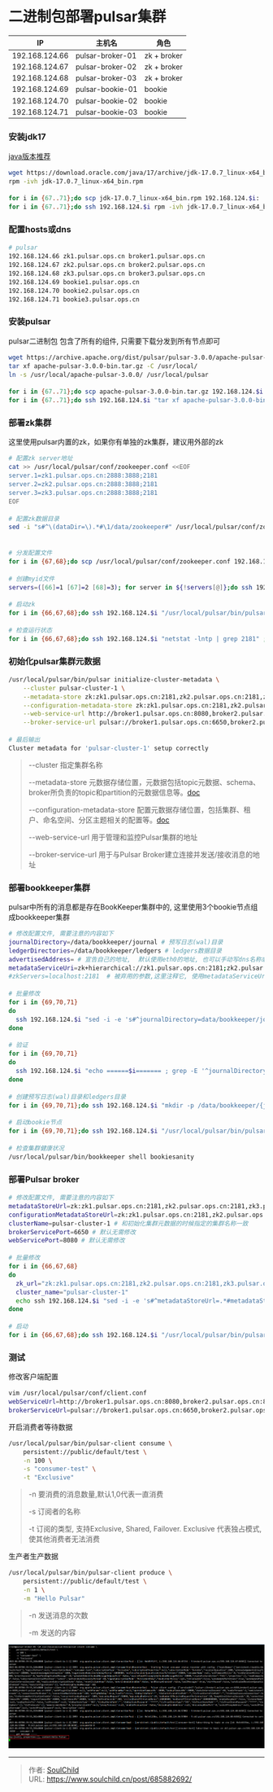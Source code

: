 # 二进制包部署pulsar集群


<!--more-->

| IP | 主机名 | 角色 |
| --- | --- | --- |
| 192.168.124.66 | pulsar-broker-01 | zk + broker |
| 192.168.124.67 | pulsar-broker-02 | zk + broker |
| 192.168.124.68 | pulsar-broker-03 | zk + broker |
| 192.168.124.69 | pulsar-bookie-01 | bookie |
| 192.168.124.70 | pulsar-bookie-02 | bookie |
| 192.168.124.71 | pulsar-bookie-03 | bookie |

### 安装jdk17

[java版本推荐](https://github.com/apache/pulsar/blob/master/README.md#pulsar-runtime-java-version-recommendation)

```bash
wget https://download.oracle.com/java/17/archive/jdk-17.0.7_linux-x64_bin.rpm
rpm -ivh jdk-17.0.7_linux-x64_bin.rpm

for i in {67..71};do scp jdk-17.0.7_linux-x64_bin.rpm 192.168.124.$i:  ;done
for i in {67..71};do ssh 192.168.124.$i rpm -ivh jdk-17.0.7_linux-x64_bin.rpm  ;done
```

### 配置hosts或dns

```bash
# pulsar
192.168.124.66 zk1.pulsar.ops.cn broker1.pulsar.ops.cn
192.168.124.67 zk2.pulsar.ops.cn broker2.pulsar.ops.cn
192.168.124.68 zk3.pulsar.ops.cn broker3.pulsar.ops.cn
192.168.124.69 bookie1.pulsar.ops.cn
192.168.124.70 bookie2.pulsar.ops.cn
192.168.124.71 bookie3.pulsar.ops.cn
```

### 安装pulsar

pulsar二进制包 包含了所有的组件, 只需要下载分发到所有节点即可

```bash
wget https://archive.apache.org/dist/pulsar/pulsar-3.0.0/apache-pulsar-3.0.0-bin.tar.gz
tar xf apache-pulsar-3.0.0-bin.tar.gz -C /usr/local/
ln -s /usr/local/apache-pulsar-3.0.0/ /usr/local/pulsar

for i in {67..71};do scp apache-pulsar-3.0.0-bin.tar.gz 192.168.124.$i: ;done
for i in {67..71};do ssh 192.168.124.$i "tar xf apache-pulsar-3.0.0-bin.tar.gz -C /usr/local/ && ln -s /usr/local/apache-pulsar-3.0.0/ /usr/local/pulsar"  ;done
```

### 部署zk集群

这里使用pulsar内置的zk，如果你有单独的zk集群，建议用外部的zk

```bash
# 配置zk server地址
cat >> /usr/local/pulsar/conf/zookeeper.conf <<EOF
server.1=zk1.pulsar.ops.cn:2888:3888;2181
server.2=zk2.pulsar.ops.cn:2888:3888;2181
server.3=zk3.pulsar.ops.cn:2888:3888;2181
EOF

# 配置zk数据目录
sed -i "s#^\(dataDir=\).*#\1/data/zookeeper#" /usr/local/pulsar/conf/zookeeper.conf


# 分发配置文件
for i in {67,68};do scp /usr/local/pulsar/conf/zookeeper.conf 192.168.124.$i:/usr/local/pulsar/conf/zookeeper.conf ;done

# 创建myid文件
servers=([66]=1 [67]=2 [68]=3); for server in ${!servers[@]};do ssh 192.168.124.$server "mkdir -p /data/zookeeper && echo ${servers[$server]} > /data/zookeeper/myid" ;done

# 启动zk
for i in {66,67,68};do ssh 192.168.124.$i "/usr/local/pulsar/bin/pulsar-daemon start zookeeper" ;done

# 检查运行状态
for i in {66,67,68};do ssh 192.168.124.$i "netstat -lntp | grep 2181" ;done
```

### 初始化pulsar集群元数据

```bash
/usr/local/pulsar/bin/pulsar initialize-cluster-metadata \
    --cluster pulsar-cluster-1 \
    --metadata-store zk:zk1.pulsar.ops.cn:2181,zk2.pulsar.ops.cn:2181,zk3.pulsar.ops.cn:2181 \
    --configuration-metadata-store zk:zk1.pulsar.ops.cn:2181,zk2.pulsar.ops.cn:2181,zk3.pulsar.ops.cn:2181 \
    --web-service-url http://broker1.pulsar.ops.cn:8080,broker2.pulsar.ops.cn:8080,broker3.pulsar.ops.cn:8080 \
    --broker-service-url pulsar://broker1.pulsar.ops.cn:6650,broker2.pulsar.ops.cn:6650,broker3.pulsar.ops.cn:6650

# 最后输出
Cluster metadata for 'pulsar-cluster-1' setup correctly
```

> --cluster 指定集群名称
> 
> --metadata-store 元数据存储位置，元数据包括topic元数据、schema、broker所负责的topic和partition的元数据信息等。[doc](https://pulsar.apache.org/docs/3.0.x/concepts-architecture-overview/#metadata-store)
> 
> --configuration-metadata-store 配置元数据存储位置，包括集群、租户、命名空间、分区主题相关的配置等。[doc](https://pulsar.apache.org/docs/3.0.x/concepts-architecture-overview/#configuration-store)
> 
> --web-service-url 用于管理和监控Pulsar集群的地址
> 
> --broker-service-url  用于与Pulsar Broker建立连接并发送/接收消息的地址

### 部署bookkeeper集群

pulsar中所有的消息都是存在BookKeeper集群中的, 这里使用3个bookie节点组成bookkeeper集群

```bash
# 修改配置文件, 需要注意的内容如下
journalDirectory=/data/bookkeeper/journal # 预写日志(wal)目录
ledgerDirectories=/data/bookkeeper/ledgers # ledgers数据目录
advertisedAddress= # 宣告自己的地址,  默认使用eth0的地址, 也可以手动写dns名称或者IP
metadataServiceUri=zk+hierarchical://zk1.pulsar.ops.cn:2181;zk2.pulsar.ops.cn:2181;zk3.pulsar.ops.cn:2181/ledgers # zk地址
#zkServers=localhost:2181  # 被弃用的参数,这里注释它, 使用metadataServiceUri替代

# 批量修改
for i in {69,70,71}
do 
  ssh 192.168.124.$i "sed -i -e 's#^journalDirectory=data/bookkeeper/journal#journalDirectory=/data/bookkeeper/journal#' -e 's#^ledgerDirectories=data/bookkeeper/ledgers#ledgerDirectories=/data/bookkeeper/ledgers#' -e 's#^metadataServiceUri=#metadataServiceUri=zk+hierarchical://zk1.pulsar.ops.cn:2181;zk2.pulsar.ops.cn:2181;zk3.pulsar.ops.cn:2181/ledgers#' -e 's@^\(zkServers=.*\)@#\1@' /usr/local/pulsar/conf/bookkeeper.conf"
done

# 验证
for i in {69,70,71}
do 
  ssh 192.168.124.$i "echo ======$i======= ; grep -E '^journalDirectory|^ledgerDirectories|^advertisedAddress|^metadataServiceUri|^#zkServers' /usr/local/pulsar/conf/bookkeeper.conf"
done

# 创建预写日志(wal)目录和ledgers目录
for i in {69,70,71};do ssh 192.168.124.$i "mkdir -p /data/bookkeeper/{journal,ledgers}" ;done

# 启动bookie节点
for i in {69,70,71};do ssh 192.168.124.$i "/usr/local/pulsar/bin/pulsar-daemon start bookie" ;done

# 检查集群健康状况
/usr/local/pulsar/bin/bookkeeper shell bookiesanity
```

### 部署Pulsar broker

```bash
# 修改配置文件, 需要注意的内容如下
metadataStoreUrl=zk:zk1.pulsar.ops.cn:2181,zk2.pulsar.ops.cn:2181,zk3.pulsar.ops.cn:2181
configurationMetadataStoreUrl=zk:zk1.pulsar.ops.cn:2181,zk2.pulsar.ops.cn:2181,zk3.pulsar.ops.cn:2181
clusterName=pulsar-cluster-1 # 和初始化集群元数据的时候指定的集群名称一致
brokerServicePort=6650 # 默认无需修改
webServicePort=8080 # 默认无需修改

# 批量修改
for i in {66,67,68}
do 
  zk_url="zk:zk1.pulsar.ops.cn:2181,zk2.pulsar.ops.cn:2181,zk3.pulsar.ops.cn:2181"
  cluster_name="pulsar-cluster-1"
  echo ssh 192.168.124.$i "sed -i -e 's#^metadataStoreUrl=.*#metadataStoreUrl=${zk_url}#' -e 's#^configurationMetadataStoreUrl=.*#configurationMetadataStoreUrl=${zk_url}#' -e 's#^clusterName=.*#clusterName=${cluster_name}#' /usr/local/pulsar/conf/broker.conf"
done

# 启动
for i in {66,67,68};do ssh 192.168.124.$i "/usr/local/pulsar/bin/pulsar-daemon start broker" ;done
```

### 测试

修改客户端配置

```bash
vim /usr/local/pulsar/conf/client.conf
webServiceUrl=http://broker1.pulsar.ops.cn:8080,broker2.pulsar.ops.cn:8080,broker2.pulsar.ops.cn:8080
brokerServiceUrl=pulsar://broker1.pulsar.ops.cn:6650,broker2.pulsar.ops.cn:6650,broker3.pulsar.ops.cn:6650
```

开启消费者等待数据

```bash
/usr/local/pulsar/bin/pulsar-client consume \
    persistent://public/default/test \
    -n 100 \
    -s "consumer-test" \
    -t "Exclusive"
```

> -n 要消费的消息数量,默认1,0代表一直消费
>
> -s 订阅者的名称
>
> -t 订阅的类型, 支持Exclusive, Shared, Failover. Exclusive 代表独占模式, 使其他消费者无法消费 

生产者生产数据

```bash
/usr/local/pulsar/bin/pulsar-client produce \
    persistent://public/default/test \
    -n 1 \
    -m "Hello Pulsar"
```

> -n 发送消息的次数
>
> -m 发送的内容

![20230604204527.png](images/20230604204527.png "20230604204527")


---

> 作者: [SoulChild](https://www.soulchild.cn)  
> URL: https://www.soulchild.cn/post/685882692/  

